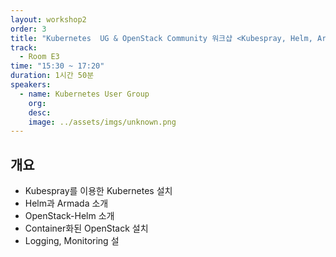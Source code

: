 ```yaml
---
layout: workshop2
order: 3
title: "Kubernetes  UG & OpenStack Community 워크샵 <Kubespray, Helm, Armada를 이용한 OpenStack on Kubernetes 구축>"
track:
  - Room E3
time: "15:30 ~ 17:20"
duration: 1시간 50분
speakers:
  - name: Kubernetes User Group
    org: 
    desc:
    image: ../assets/imgs/unknown.png
---
```

## 개요

- Kubespray를 이용한 Kubernetes 설치
- Helm과 Armada 소개 
- OpenStack-Helm 소개 
- Container화된 OpenStack 설치 
- Logging, Monitoring 설 
